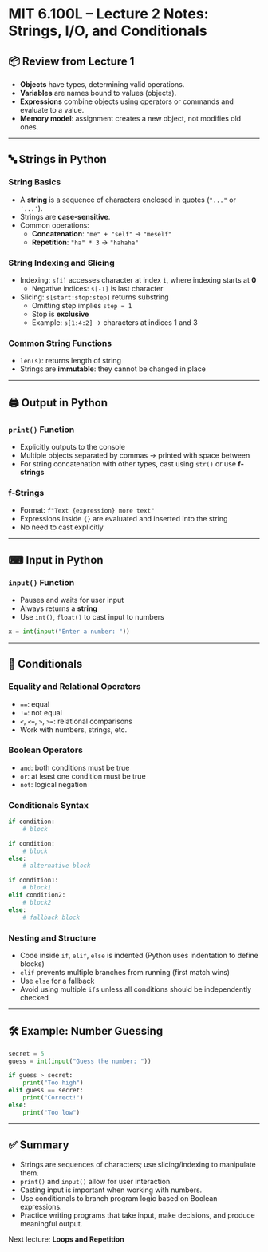 # MIT 6.100L – Lecture 2 Notes: Strings, I/O, and Conditionals

## 📦 Review from Lecture 1
- **Objects** have types, determining valid operations.
- **Variables** are names bound to values (objects).
- **Expressions** combine objects using operators or commands and evaluate to a value.
- **Memory model**: assignment creates a new object, not modifies old ones.

---

## 🔤 Strings in Python

### String Basics
- A **string** is a sequence of characters enclosed in quotes (`"..."` or `'...'`).
- Strings are **case-sensitive**.
- Common operations:
  - **Concatenation**: `"me" + "self"` → `"meself"`
  - **Repetition**: `"ha" * 3` → `"hahaha"`

### String Indexing and Slicing
- Indexing: `s[i]` accesses character at index `i`, where indexing starts at **0**
  - Negative indices: `s[-1]` is last character
- Slicing: `s[start:stop:step]` returns substring
  - Omitting step implies `step = 1`
  - Stop is **exclusive**
  - Example: `s[1:4:2]` → characters at indices 1 and 3

### Common String Functions
- `len(s)`: returns length of string
- Strings are **immutable**: they cannot be changed in place

---

## 🖨 Output in Python

### `print()` Function
- Explicitly outputs to the console
- Multiple objects separated by commas → printed with space between
- For string concatenation with other types, cast using `str()` or use **f-strings**

### f-Strings
- Format: `f"Text {expression} more text"`
- Expressions inside `{}` are evaluated and inserted into the string
- No need to cast explicitly

---

## ⌨ Input in Python

### `input()` Function
- Pauses and waits for user input
- Always returns a **string**
- Use `int()`, `float()` to cast input to numbers
```python
x = int(input("Enter a number: "))
```

---

## 🔁 Conditionals

### Equality and Relational Operators
- `==`: equal
- `!=`: not equal
- `<`, `<=`, `>`, `>=`: relational comparisons
- Work with numbers, strings, etc.

### Boolean Operators
- `and`: both conditions must be true
- `or`: at least one condition must be true
- `not`: logical negation

### Conditionals Syntax
```python
if condition:
    # block

if condition:
    # block
else:
    # alternative block

if condition1:
    # block1
elif condition2:
    # block2
else:
    # fallback block
```

### Nesting and Structure
- Code inside `if`, `elif`, `else` is indented (Python uses indentation to define blocks)
- `elif` prevents multiple branches from running (first match wins)
- Use `else` for a fallback
- Avoid using multiple `if`s unless all conditions should be independently checked

---

## 🛠 Example: Number Guessing
```python
secret = 5
guess = int(input("Guess the number: "))

if guess > secret:
    print("Too high")
elif guess == secret:
    print("Correct!")
else:
    print("Too low")
```

---

## ✅ Summary
- Strings are sequences of characters; use slicing/indexing to manipulate them.
- `print()` and `input()` allow for user interaction.
- Casting input is important when working with numbers.
- Use conditionals to branch program logic based on Boolean expressions.
- Practice writing programs that take input, make decisions, and produce meaningful output.

Next lecture: **Loops and Repetition**